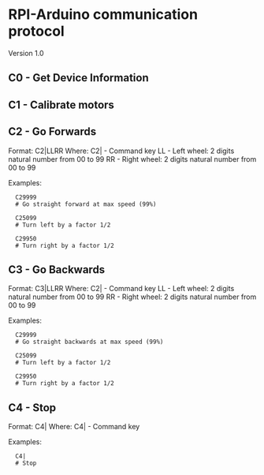 # RPI-Arduino communication protocol

Version 1.0

## C0 - Get Device Information

## C1 - Calibrate motors


## C2 - Go Forwards

Format: C2|LLRR
Where:
C2| - Command key
LL - Left wheel: 2 digits natural number from 00 to 99
RR - Right wheel: 2 digits natural number from 00 to 99

Examples:
```
  C29999
  # Go straight forward at max speed (99%)

  C25099
  # Turn left by a factor 1/2

  C29950
  # Turn right by a factor 1/2
```

## C3 - Go Backwards

Format: C3|LLRR
Where:
C2| - Command key
LL - Left wheel: 2 digits natural number from 00 to 99
RR - Right wheel: 2 digits natural number from 00 to 99

Examples:
```
  C29999
  # Go straight backwards at max speed (99%)

  C25099
  # Turn left by a factor 1/2

  C29950
  # Turn right by a factor 1/2
```

## C4 - Stop

Format: C4|
Where:
C4| - Command key


Examples:
```
  C4|
  # Stop

```
